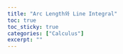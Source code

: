 ```yaml
---
title: "Arc Length와 Line Integral"
toc: true
toc_sticky: true
categories: ["Calculus"]
excerpt: ""
---
```




